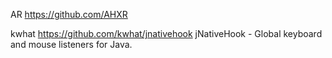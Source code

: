 AR <https://github.com/AHXR>

kwhat <https://github.com/kwhat/jnativehook>
  jNativeHook - Global keyboard and mouse listeners for Java.
